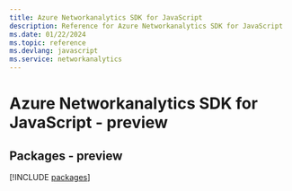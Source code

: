 ```yaml
---
title: Azure Networkanalytics SDK for JavaScript
description: Reference for Azure Networkanalytics SDK for JavaScript
ms.date: 01/22/2024
ms.topic: reference
ms.devlang: javascript
ms.service: networkanalytics
---
```

# Azure Networkanalytics SDK for JavaScript - preview
## Packages - preview
[!INCLUDE [packages](networkanalytics-index.md)]